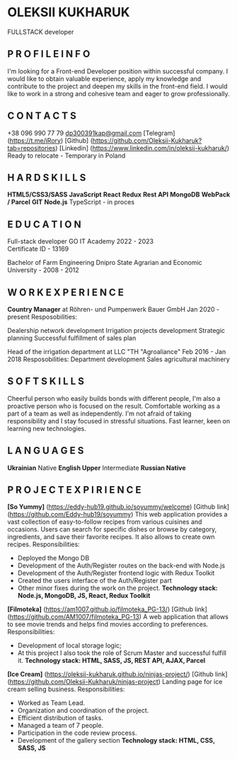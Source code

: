 # OLEKSII KUKHARUK

FULLSTACK developer

## P R O F I L E I N F O

I'm looking for a Front-end Developer position within successful company. I
would like to obtain valuable experience, apply my knowledge and contribute to
the project and deepen my skills in the front-end field. I would like to work in a
strong and cohesive team and eager to grow professionally.

## C O N T A C T S

+38 096 990 77 79
dp300391kap@gmail.com
[Telegram] (https://t.me/iRory)
[Github] (https://github.com/Oleksii-Kukharuk?tab=repositories)
[Linkedin] (https://www.linkedin.com/in/oleksii-kukharuk/)
Ready to relocate - Temporary in Poland

## H A R D S K I L L S

**HTML5/CSS3/SASS**
**JavaScript**
**React**
**Redux**
**Rest API**
**MongoDB**
**WebPack / Parcel**
**GIT**
**Node.js**
TypeScript - in proces

## E D U C A T I O N

Full-stack developer
GO IT Academy 2022 - 2023  
Certificate ID - 13169

Bachelor of Farm Engineering
Dnipro State Agrarian and Economic University - 2008 - 2012

## W O R K E X P E R I E N C E

**Country Manager** at Röhren- und Pumpenwerk Bauer GmbH
Jan 2020 - present
Resposobilities:

Dealership network development
Irrigation projects development
Strategic planning
Successful fulfillment of sales plan

Head of the irrigation department at LLC "TH "Agroaliance"
Feb 2016 - Jan 2018
Resposobilities:
Department development
Sales agricultural machinery

## S O F T S K I L L S

Cheerful person who easily builds bonds with different people,
I'm also a proactive person who is focused on the
result.
Comfortable working as a part of a
team as well as independently.
I'm not afraid of taking responsibility and I stay
focused in stressful situations.
Fast learner, keen on learning new technologies.

## L A N G U A G E S

**Ukrainian** Native
**English Upper** Intermediate
**Russian Native**

## P R O J E C T E X P I R I E N C E

**[So Yummy]** (https://eddy-hub19.github.io/soyummy/welcome)
[Github link] (https://github.com/Eddy-hub19/soyummy)
This web application provides a vast collection of easy-to-follow recipes
from various cuisines and occasions. Users can search for specific dishes or
browse by category, ingredients, and save their favorite recipes. It also allows
to create own recipes.
Responsibilities:

- Deployed the Mongo DB
- Development of the Auth/Register routes on the back-end with Node.js
- Development of the Auth/Register frontend logic with Redux Toolkit
- Created the users interface of the Auth/Register part
- Other minor fixes during the work on the project.
  **Technology stack: Node.js, MongoDB, JS, React, Redux Toolkit**

**[Filmoteka]** (https://am1007.github.io/filmoteka_PG-13/)
[Github link] (https://github.com/AM1007/filmoteka_PG-13)
A web application that allows to see movie trends and helps find movies
according to preferences.
Responsibilities:

- Development of local storage logic;
- At this project I also took the role of Scrum Master and successful fulfill it.
  **Technology stack: HTML, SASS, JS, REST API, AJAX, Parcel**

**[Ice Cream]** (https://oleksii-kukharuk.github.io/ninjas-project/)
[Github link] (https://github.com/Oleksii-Kukharuk/ninjas-project)
Landing page for ice cream selling business.
Responsibilities:

- Worked as Team Lead.
- Organization and coordination of the project.
- Efficient distribution of tasks.
- Managed a team of 7 people.
- Participation in the code review process.
- Development of the gallery section
  **Technology stack: HTML, CSS, SASS, JS**
